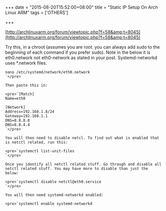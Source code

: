+++
date = "2015-08-20T15:52:00+08:00"
title = "Static IP Setup On Arch Linux ARM"
tags = ['OTHERS']

+++

[http://archlinuxarm.org/forum/viewtopic.php?f=58&amp;t=8045](http://archlinuxarm.org/forum/viewtopic.php?f=58&amp;t=8045)

Try this, in a chroot (assumes you are root. you can always add sudo to the beginning of each command if you prefer sudo). Note in the below it is eth0.network not eth0-network as stated in your post. Systemd-networkd uses *.network files.

<!--more-->

    nano /etc/systemd/network/eth0.network
    `</pre>

    Then paste this in:

    <pre>`[Match]
    Name=eth0

    [Network]
    Address=192.168.1.8/24
    Gateway=192.168.1.1
    DNS=8.8.8.8
    DNS=8.8.4.4
    `</pre>

    You will then need to disable netcl. To find out what is enabled that is netctl related, run this:

    <pre>`systemctl list-unit-files
    `</pre>

    Once you identify all netctl related stuff. Go through and disable all netctl related stuff. You may have more to disable than just the below:

    <pre>`systemctl disable netctl@eth0.service
    `</pre>

    You will then need systemd-networkd enabled:

    <pre>`systemctl enable systemd-networkd
    